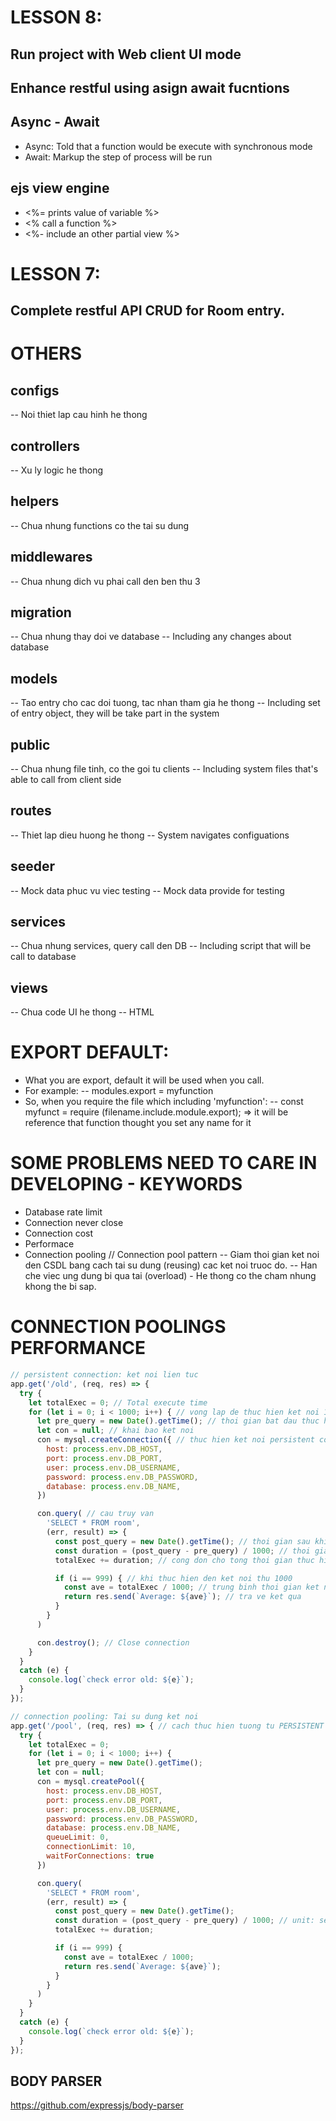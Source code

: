 # LESSON 8:
## Run project with Web client UI mode
## Enhance restful using asign await fucntions
## Async - Await
- Async: Told that a function would be execute with synchronous mode
- Await: Markup the step of process will be run
## ejs view engine
- <%= prints value of variable %>
- <% call a function %>
- <%- include an other partial view %>

# LESSON 7: 
## Complete restful API CRUD for Room entry.

# OTHERS
## configs
-- Noi thiet lap cau hinh he thong

## controllers
-- Xu ly logic he thong

## helpers
-- Chua nhung functions co the tai su dung

## middlewares
-- Chua nhung dich vu phai call den ben thu 3

## migration
-- Chua nhung thay doi ve database
-- Including any changes about database

## models
-- Tao entry cho cac doi tuong, tac nhan tham gia he thong
-- Including set of entry object, they will be take part in the system

## public
-- Chua nhung file tinh, co the goi tu clients
-- Including system files that's able to call from client side

## routes
-- Thiet lap dieu huong he thong
-- System navigates configuations

## seeder
-- Mock data phuc vu viec testing
-- Mock data provide for testing

## services
-- Chua nhung services, query call den DB
-- Including script that will be call to database

## views
-- Chua code UI he thong
-- HTML

# EXPORT DEFAULT:
- What you are export, default it will be used when you call.
- For example:
-- modules.export = myfunction
- So, when you require the file which including 'myfunction':
-- const myfunct = require (filename.include.module.export);
=> it will be reference that function thought you set any name for it

# SOME PROBLEMS NEED TO CARE IN DEVELOPING - KEYWORDS
- Database rate limit
- Connection never close
- Connection cost
- Performace
- Connection pooling // Connection pool pattern
-- Giam thoi gian ket noi den CSDL bang cach tai su dung (reusing) cac ket noi truoc do.
-- Han che viec ung dung bi qua tai (overload) - He thong co the cham nhung khong the bi sap.

# CONNECTION POOLINGS PERFORMANCE
```js
// persistent connection: ket noi lien tuc
app.get('/old', (req, res) => {
  try {
    let totalExec = 0; // Total execute time
    for (let i = 0; i < 1000; i++) { // vong lap de thuc hien ket noi 1000 lan
      let pre_query = new Date().getTime(); // thoi gian bat dau thuc hien ket noi
      let con = null; // khai bao ket noi
      con = mysql.createConnection({ // thuc hien ket noi persistent connection
        host: process.env.DB_HOST,
        port: process.env.DB_PORT,
        user: process.env.DB_USERNAME,
        password: process.env.DB_PASSWORD,
        database: process.env.DB_NAME,
      })

      con.query( // cau truy van
        'SELECT * FROM room',
        (err, result) => {
          const post_query = new Date().getTime(); // thoi gian sau khi ket noi thanh cong va lay duoc ket qua
          const duration = (post_query - pre_query) / 1000; // thoi gian thuc hien 1 ket noi (unit: second)
          totalExec += duration; // cong don cho tong thoi gian thuc hien cua 1000 ket noi

          if (i == 999) { // khi thuc hien den ket noi thu 1000
            const ave = totalExec / 1000; // trung binh thoi gian ket noi
            return res.send(`Average: ${ave}`); // tra ve ket qua
          }
        }
      )

      con.destroy(); // Close connection
    }
  }
  catch (e) {
    console.log(`check error old: ${e}`);
  }
});

// connection pooling: Tai su dung ket noi
app.get('/pool', (req, res) => { // cach thuc hien tuong tu PERSISTENT CONNECTION
  try {
    let totalExec = 0;
    for (let i = 0; i < 1000; i++) {
      let pre_query = new Date().getTime();
      let con = null;
      con = mysql.createPool({
        host: process.env.DB_HOST,
        port: process.env.DB_PORT,
        user: process.env.DB_USERNAME,
        password: process.env.DB_PASSWORD,
        database: process.env.DB_NAME,
        queueLimit: 0,
        connectionLimit: 10,
        waitForConnections: true
      })

      con.query(
        'SELECT * FROM room',
        (err, result) => {
          const post_query = new Date().getTime();
          const duration = (post_query - pre_query) / 1000; // unit: second
          totalExec += duration;

          if (i == 999) {
            const ave = totalExec / 1000;
            return res.send(`Average: ${ave}`);
          }
        }
      )
    }
  }
  catch (e) {
    console.log(`check error old: ${e}`);
  }
});
```

## BODY PARSER
https://github.com/expressjs/body-parser